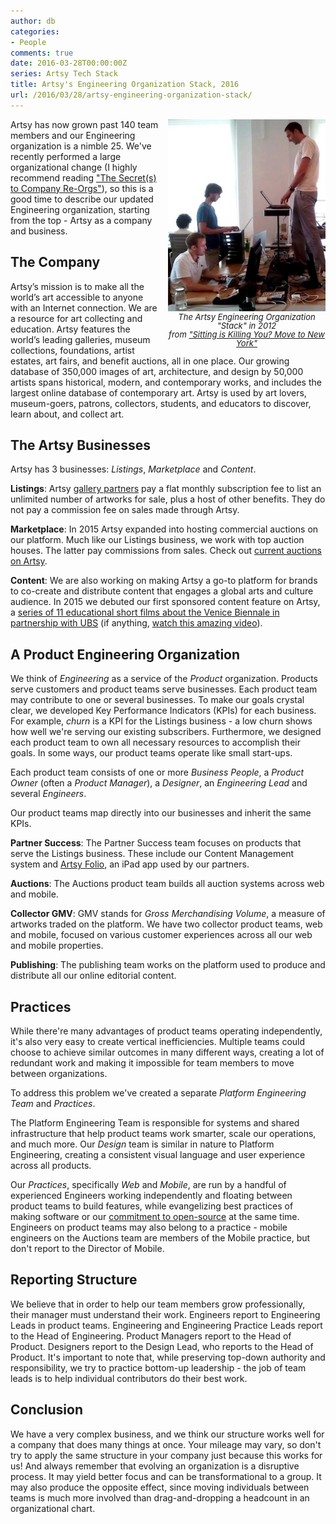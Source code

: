 ```yaml
---
author: db
categories:
- People
comments: true
date: 2016-03-28T00:00:00Z
series: Artsy Tech Stack
title: Artsy's Engineering Organization Stack, 2016
url: /2016/03/28/artsy-engineering-organization-stack/
---
```


<div style="max-width: 50%; text-align: center; float: right; padding: 0 0 10px 10px; line-height: 1;"><img src="/images/2016-03-28-artsy-engineering-organization-stack/stack.jpg"><br><font size="2px"><em>The Artsy Engineering Organization "Stack" in 2012<br>from <a target="_blank" href="http://code.dblock.org/2011/07/12/sitting-is-killing-you-move-to-new-york.html">"Sitting is Killing You? Move to New York"</a></em></font></div>

Artsy has now grown past 140 team members and our Engineering organization is a nimble 25. We've recently performed a large organizational change (I highly recommend reading ["The Secret(s) to Company Re-Orgs"](https://www.artsy.net/article/robert-lenne-the-secret-s-to-company-re-orgs)), so this is a good time to describe our updated Engineering organization, starting from the top - Artsy as a company and business.

<!--more-->

## The Company

Artsy’s mission is to make all the world’s art accessible to anyone with an Internet connection. We are a resource for art collecting and education. Artsy features the world’s leading galleries, museum collections, foundations, artist estates, art fairs, and benefit auctions, all in one place. Our growing database of 350,000 images of art, architecture, and design by 50,000 artists spans historical, modern, and contemporary works, and includes the largest online database of contemporary art. Artsy is used by art lovers, museum-goers, patrons, collectors, students, and educators to discover, learn about, and collect art.

## The Artsy Businesses

Artsy has 3 businesses: _Listings_, _Marketplace_ and _Content_.

**Listings**: Artsy [gallery partners](https://www.artsy.net/galleries) pay a flat monthly subscription fee to list an unlimited number of artworks for sale, plus a host of other benefits. They do not pay a commission fee on sales made through Artsy.

**Marketplace**: In 2015 Artsy expanded into hosting commercial auctions on our platform. Much like our Listings business, we work with top auction houses. The latter pay commissions from sales. Check out [current auctions on Artsy](https://www.artsy.net/auctions).

**Content**: We are also working on making Artsy a go-to platform for brands to co-create and distribute content that engages a global arts and culture audience. In 2015 we debuted our first sponsored content feature on Artsy, a [series of 11 educational short films about the Venice Biennale in partnership with UBS](https://www.artsy.net/venice-biennale-2015) (if anything, [watch this amazing video](https://www.artsy.net/article/artsy-editorial-behind-the-venice-biennale-2015-a-short-history-of-the-world-s-most-important-art-exhibition)).

## A Product Engineering Organization

We think of _Engineering_ as a service of the _Product_ organization. Products serve customers and product teams serve businesses. Each product team may contribute to one or several businesses. To make our goals crystal clear, we developed Key Performance Indicators (KPIs) for each business. For example, _churn_ is a KPI for the Listings business - a low churn shows how well we're serving our existing subscribers. Furthermore, we designed each product team to own all necessary resources to accomplish their goals. In some ways, our product teams operate like small start-ups.

Each product team consists of one or more _Business People_, a _Product Owner_ (often a _Product Manager_), a _Designer_, an _Engineering Lead_ and several _Engineers_.

Our product teams map directly into our businesses and inherit the same KPIs.

**Partner Success**: The Partner Success team focuses on products that serve the Listings business. These include our Content Management system and [Artsy Folio](http://folio.artsy.net), an iPad app used by our partners.

**Auctions**: The Auctions product team builds all auction systems across web and mobile.

**Collector GMV**: GMV stands for _Gross Merchandising Volume_, a measure of artworks traded on the platform. We have two collector product teams, web and mobile, focused on various customer experiences across all our web and mobile properties.

**Publishing**: The publishing team works on the platform used to produce and distribute all our online editorial content.

## Practices

While there're many advantages of product teams operating independently, it's also very easy to create vertical inefficiencies. Multiple teams could choose to achieve similar outcomes in many different ways, creating a lot of redundant work and making it impossible for team members to move between organizations.

To address this problem we've created a separate _Platform Engineering Team_ and _Practices_.

The Platform Engineering Team is responsible for systems and shared infrastructure that help product teams work smarter, scale our operations, and much more. Our _Design_ team is similar in nature to Platform Engineering, creating a consistent visual language and user experience across all products.

Our _Practices_, specifically _Web_ and _Mobile_, are run by a handful of experienced Engineers working independently and floating between product teams to build features, while evangelizing best practices of making software or our [commitment to open-source](http://artsy.github.io/open-source) at the same time. Engineers on product teams may also belong to a practice - mobile engineers on the Auctions team are members of the Mobile practice, but don't report to the Director of Mobile.

## Reporting Structure

We believe that in order to help our team members grow professionally, their manager must understand their work. Engineers report to Engineering Leads in product teams. Engineering and Engineering Practice Leads report to the Head of Engineering. Product Managers report to the Head of Product. Designers report to the Design Lead, who reports to the Head of Product. It's important to note that, while preserving top-down authority and responsibility, we try to practice bottom-up leadership - the job of team leads is to help individual contributors do their best work.

## Conclusion

We have a very complex business, and we think our structure works well for a company that does many things at once. Your mileage may vary, so don't try to apply the same structure in your company just because this works for us! And always remember that evolving an organization is a disruptive process. It may yield better focus and can be transformational to a group. It may also produce the opposite effect, since moving individuals between teams is much more involved than drag-and-dropping a headcount in an organizational chart.
